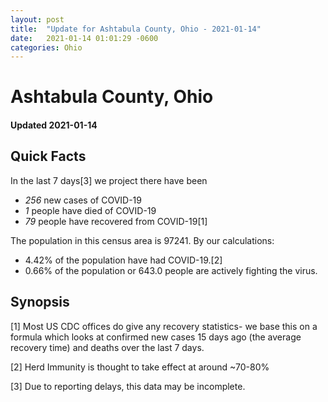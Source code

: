 ```yaml
---
layout: post
title:  "Update for Ashtabula County, Ohio - 2021-01-14"
date:   2021-01-14 01:01:29 -0600
categories: Ohio
---
```


# Ashtabula County, Ohio
#### Updated 2021-01-14

## Quick Facts

In the last 7 days[3] we project there have been
- *256* new cases of COVID-19
- *1* people have died of COVID-19
- *79* people have recovered from COVID-19[1]

The population in this census area is 97241. By our calculations:
- 4.42% of the population have had COVID-19.[2]
- 0.66% of the population or 643.0 people are actively fighting the virus.

## Synopsis




[1] Most US CDC offices do give any recovery statistics- we base this on a formula which looks at confirmed new cases
15 days ago (the average recovery time) and deaths over the last 7 days.

[2] Herd Immunity is thought to take effect at around ~70-80%

[3] Due to reporting delays, this data may be incomplete.
 
    
